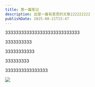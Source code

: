 ```yaml
---
title: 第一篇笔记
description: 这是一篇有意思的文章222222222
publishDate: 2025-08-21T15:47
---
```

3333333333333333333333333333

3333333333

33333333333

333333333

3333333333333333



![](/assets/images/chinaz-31a_png08.png)
